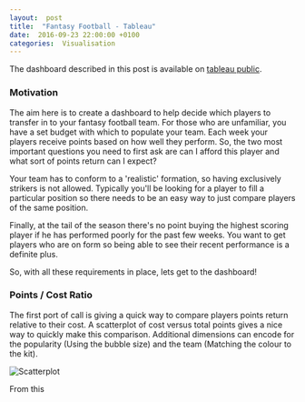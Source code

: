 ```yaml
---
layout:  post
title:  "Fantasy Football - Tableau"
date:  2016-09-23 22:00:00 +0100
categories:  Visualisation
---
```


The dashboard described in this post is available on [tableau public][tableau].

### Motivation

The aim here is to create a dashboard to help decide which players to transfer in to your fantasy football team. For those who are unfamiliar, you have a set budget with which to populate your team. 
Each week your players receive points based on how well they perform.
So, the two most important questions you need to first ask are can I afford this player and what sort of points return can I expect?

Your team has to conform to a 'realistic' formation, so having exclusively strikers is not allowed. Typically you'll be looking for a player to fill a particular position so there needs to be an easy way to just compare players of the same position.

Finally, at the tail of the season there's no point buying the highest scoring player if he has performed poorly for the past few weeks. You want to get players who are on form so being able to see their recent performance is a definite plus.

So, with all these requirements in place, lets get to the dashboard!

### Points / Cost Ratio

The first port of call is giving a quick way to compare players points return relative to their cost. A scatterplot of cost versus total points gives a nice way to quickly make this comparison.
Additional dimensions can encode for the popularity (Using the bubble size) and the team (Matching the colour to the kit).

![Scatterplot](/images/scatter.png)

From this 


[tableau]: //public.tableau.com/views/FantasyPremierleagueUpdated/FantasyPremierleague?:embed=y&:display_count=yes
